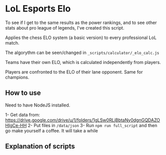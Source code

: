# LoL Esports Elo

To see if I get to the same results as the power rankings, and to see other stats about pro league of legends, I've created this script.

Applies the chess ELO system (a basic version) to every professional LoL match.

The algorythm can be seen/changed in `_scripts/calculator/_elo_calc.js`

Teams have their own ELO, which is calculated independently from players.

Players are confronted to the ELO of their lane opponent. Same for champions.

## How to use

Need to have NodeJS installed.

1- Get data from: https://drive.google.com/drive/u/1/folders/1gLSw0RLjBbtaNy0dgnGQDAZOHIgCe-HH
2- Put files in `/data/json`
3- Run `npm run full_script` and then go make yourself a coffee. It will take a while

## Explanation of scripts